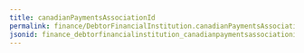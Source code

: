 ```yaml
---
title: canadianPaymentsAssociationId
permalink: finance/DebtorFinancialInstitution.canadianPaymentsAssociationId.html
jsonid: finance_debtorfinancialinstitution_canadianpaymentsassociationid
---
```

